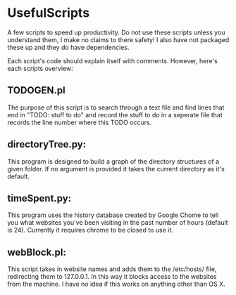 UsefulScripts
===============
A few scripts to speed up productivity.
Do not use these scripts unless you understand them, I make no claims to there safety! I also have not packaged these up and they do have dependencies.

Each script's code should explain itself with comments. However, here's each scripts overview:




TODOGEN.pl
-------------
The purpose of this script is to search through a text file and find lines that end in "TODO: stuff to do" and record the stuff to do in a seperate file that records the line number where this TODO occurs.

directoryTree.py:
-------------------
This program is designed to build a graph of the directory structures of a given folder. If no argument is provided it takes the current directory as it's default.

timeSpent.py:
--------------
This program uses the history database created by Google Chome to tell you what websites you've been visiting in the past number of hours (default is 24). Currently it requires chrome to be closed to use it.

webBlock.pl:
--------------------
This script takes in website names and adds them to the /etc/hosts/ file, redirecting them to 127.0.0.1. In this way it blocks access to the websites from the machine. I have no idea if this works on anything other than OS X.
